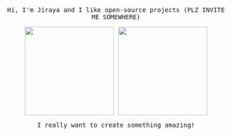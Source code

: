 <p align="center">
  <samp>
    Hi, I'm Jiraya and I like open-source projects (PLZ INVITE ME SOMEWHERE)
  </samp>
</p>

<div style="display: flex; justify-content: center;">
  <img src="https://github.com/user-attachments/assets/fad21dd7-01c1-49cf-92d8-947e31f3994b" width="200" style="margin-right: 10px;">
  <img src="https://static.wikia.nocookie.net/beholder_gamepedia_en/images/e/ee/Childs_playing.gif/revision/latest?cb=20170718044444" width="200">
</div>

<p align="center">
  <samp>
    I really want to create something amazing!
  </samp>
</p>
